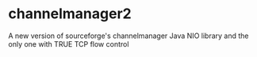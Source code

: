 channelmanager2
===============

A new version of sourceforge's channelmanager Java NIO library and the only one with TRUE TCP flow control